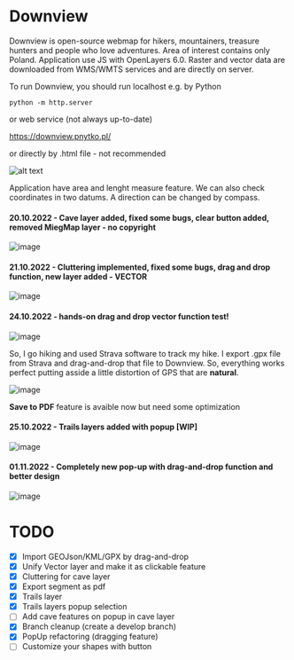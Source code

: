 # Downview

Downview is open-source webmap for hikers, mountainers, treasure hunters and people who love adventures. Area of interest contains only Poland. 
Application use JS with OpenLayers 6.0. Raster and vector data are downloaded from WMS/WMTS services and are directly on server.

To run Downview, you should run localhost e.g. by Python

```
python -m http.server
```

or web service (not always up-to-date)

https://downview.pnytko.pl/

or directly by .html file - not recommended

![alt text](https://pnytko.pl/wp-content/uploads/2022/03/Zrzut-ekranu-2022-03-07-124122.png)

Application have area and lenght measure feature. We can also check coordinates in two datums. A direction can be changed by compass.

#### 20.10.2022 - Cave layer added, fixed some bugs, clear button added, removed MiegMap layer - no copyright

![image](https://user-images.githubusercontent.com/92880201/196902225-b3b630ec-b0ad-48ec-9088-e46c3d6d9b88.png)

#### 21.10.2022 - Cluttering implemented, fixed some bugs, drag and drop function, new layer added - VECTOR

![image](https://user-images.githubusercontent.com/92880201/197182928-bf680e8b-49bf-4bc8-8d40-cff4ab842aad.png)

#### 24.10.2022 -  hands-on drag and drop vector function test!

![image](https://user-images.githubusercontent.com/92880201/197550359-9f69067d-07ee-41ee-ab9b-f4329b626f16.png)

So, I go hiking and used Strava software to track my hike. I export .gpx file from Strava and drag-and-drop that file to Downview. So, everything works perfect putting asside a little distortion of GPS that are **natural**. 

![image](https://user-images.githubusercontent.com/92880201/197579917-3b35f6f7-885e-47c7-ad1e-23589c55a817.png)

**Save to PDF** feature is avaible now but need some optimization

#### 25.10.2022 -  Trails layers added with popup [WIP]

![image](https://user-images.githubusercontent.com/92880201/197759229-1f6b70f2-0096-4d9d-aec3-275fe3d7642a.png)

#### 01.11.2022 -  Completely new pop-up with drag-and-drop function and better design

![image](https://user-images.githubusercontent.com/92880201/199318134-d7f312e8-7d28-4e29-adcc-479af9dd109b.png)

# TODO

- [x] Import GEOJson/KML/GPX by drag-and-drop
- [x] Unify Vector layer and make it as clickable feature
- [x] Cluttering for cave layer
- [x] Export segment as pdf
- [x] Trails layer
- [x] Trails layers popup selection
- [ ] Add cave features on popup in cave layer
- [x] Branch cleanup (create a develop branch)
- [x] PopUp refactoring (dragging feature)
- [ ] Customize your shapes with button